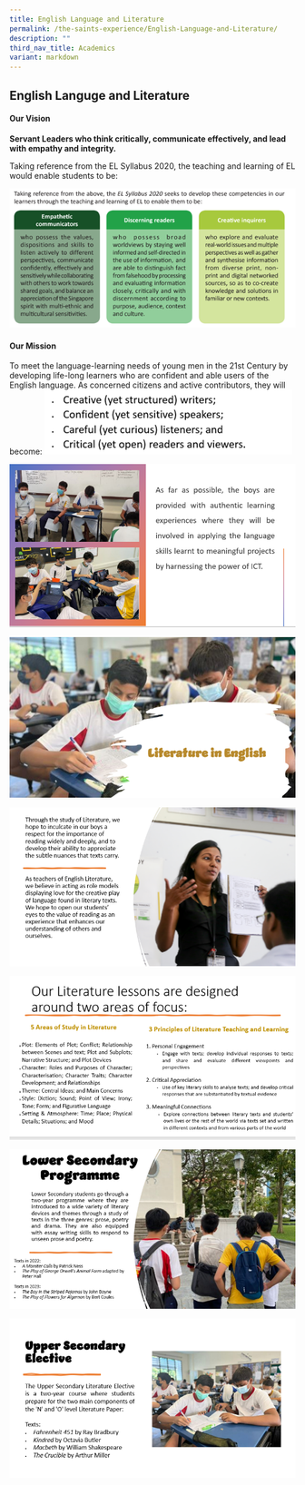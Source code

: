 ```yaml
---
title: English Language and Literature
permalink: /the-saints-experience/English-Language-and-Literature/
description: ""
third_nav_title: Academics
variant: markdown
---
```

## English Languge and Literature 

#### Our Vision 

**Servant Leaders who think critically, communicate effectively, and lead with empathy and integrity.**

Taking reference from the EL Syllabus 2020, the teaching and learning of EL would enable students to be:

![](/images/EL_Syllabus.png)


#### Our Mission

To meet the language-learning needs of young men in the 21st Century by developing life-long learners who are confident and able users of the English language. As concerned citizens and active contributors, they will become:
![](/images/Mission.png)







![](/images/Academics/EL%20and%20Literature/EL4.png)

![](/images/Academics/EL%20and%20Literature/EL5.png)

![](/images/Academics/EL%20and%20Literature/EL6.png)

![](/images/Academics/EL%20and%20Literature/EL7.png)

![](/images/Academics/EL%20and%20Literature/EL9.png)

![](/images/Academics/EL%20and%20Literature/EL10.png)
